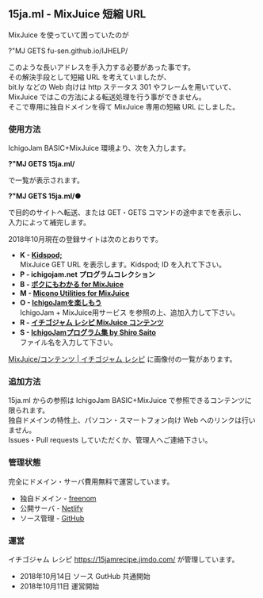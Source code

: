 ## 15ja.ml - MixJuice 短縮 URL

MixJuice を使っていて困っていたのが

?"MJ GETS fu-sen.github.io/IJHELP/

このような長いアドレスを手入力する必要があった事です。<br>
その解決手段として短縮 URL を考えていましたが、<br>
bit.ly などの Web 向けは http ステータス 301 やフレームを用いていて、<br>
MixJuice ではこの方法による転送処理を行う事ができません。<br>
そこで専用に独自ドメインを得て MixJuice 専用の短縮 URL にしました。

### 使用方法

IchigoJam BASIC+MixJuice 環境より、次を入力します。

**?"MJ GETS 15ja.ml/**

で一覧が表示されます。

**?"MJ GETS 15ja.ml/●**

で目的のサイトへ転送、または GET・GETS コマンドの途中までを表示し、<br>
入力によって補完します。

2018年10月現在の登録サイトは次のとおりです。

* **K - <a href="http://kidspod.club/">Kidspod;</a>**<br>MixJuice GET URL を表示します。Kidspod; ID を入れて下さい。
* **P - ichigojam.net プログラムコレクション**
* **B - <a href="https://blogs.yahoo.co.jp/bokunimowakaru/55369582.html" target="_blank">ボクにもわかる for MixJuice</a>**
* **M - <a href="http://ijutilities.micutil.com/" target="_blank">Micono Utilities for MixJuice</a>**
* **O - <a href="http://www.openspc2.org/reibun/IchigoJam/" target="_blank">IchigoJamを楽しもう</a>**<br>IchigoJam + MixJuice用サービス を参照の上、追加入力して下さい。
* **R - <a href="https://15jamrecipe.jimdo.com/" target="_blank">イチゴジャム レシピ MixJuice コンテンツ</a>**
* **S - <a href="http://comich.net/ichigojam/" target="_blank">IchigoJamプログラム集 by Shiro Saito</a>**<br>ファイル名を入力して下さい。

<a href="https://15jamrecipe.jimdo.com/mixjuice/%E3%82%B3%E3%83%B3%E3%83%86%E3%83%B3%E3%83%84/" target="_blank">MixJuice/コンテンツ | イチゴジャム レシピ</a> に画像付の一覧があります。

### 追加方法

15ja.ml からの参照は IchigoJam BASIC+MixJuice で参照できるコンテンツに限られます。<br>
独自ドメインの特性上、パソコン・スマートフォン向け Web へのリンクは行いません。<br>
Issues・Pull requests していただくか、管理人へご連絡下さい。

### 管理状態

完全にドメイン・サーバ費用無料で運営しています。

* 独自ドメイン - <a href="https://www.freenom.com/" target="_blank">freenom</a>
* 公開サーバ - <a href="https://www.netlify.com/" target="_blank">Netlify</a>
* ソース管理 - <a href="https://github.com/" target="_blank">GitHub</a>

### 運営

イチゴジャム レシピ https://15jamrecipe.jimdo.com/ が管理しています。

* 2018年10月14日 ソース GutHub 共通開始
* 2018年10月11日 運営開始
